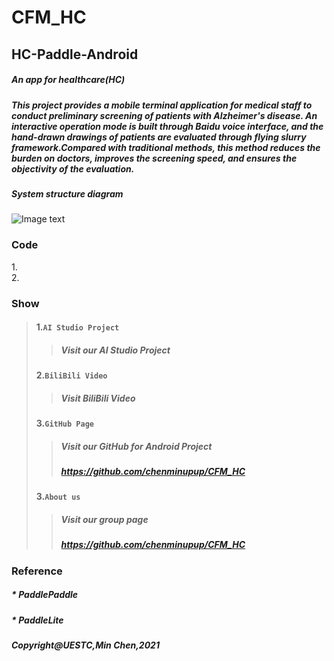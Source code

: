 # CFM_HC
## HC-Paddle-Android


##### An app for healthcare(HC)<br>
##### This project provides a mobile terminal application for medical staff to conduct preliminary screening of patients with Alzheimer's disease. An interactive operation mode is built through Baidu voice interface, and the hand-drawn drawings of patients are evaluated through flying slurry framework.Compared with traditional methods, this method reduces the burden on doctors, improves the screening speed, and ensures the objectivity of the evaluation.<br>


##### System structure diagram
![Image text](D:\医疗量表\百度竞赛\百度初赛文档\项目创意书\系统结构图.png)


### Code

1.<br>
2.

### Show
> #### 1.`AI Studio Project`<br>
>> #####  Visit our AI Studio Project<br>
> #### 2.`BiliBili Video`<br>
>> #####  Visit BiliBili Video<br>
> #### 3.`GitHub Page`<br>
>> #####  Visit our GitHub for Android Project<br>
>> #####  https://github.com/chenminupup/CFM_HC<br>
> #### 3.`About us`<br>
>> #####  Visit our group page<br>
>> #####  https://github.com/chenminupup/CFM_HC<br>

### Reference
##### * PaddlePaddle
##### * PaddleLite

##### Copyright@UESTC,Min Chen,2021

